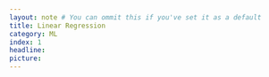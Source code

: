 ```yaml
---
layout: note # You can ommit this if you've set it as a default
title: Linear Regression
category: ML
index: 1
headline:
picture:
---
```


